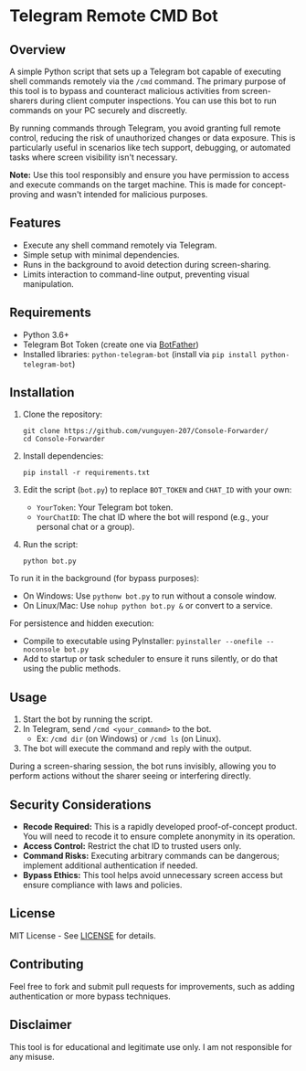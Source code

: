 # Telegram Remote CMD Bot

## Overview
A simple Python script that sets up a Telegram bot capable of executing shell commands remotely via the `/cmd` command. The primary purpose of this tool is to bypass and counteract malicious activities from screen-sharers during client computer inspections. You can use this bot to run commands on your PC securely and discreetly.

By running commands through Telegram, you avoid granting full remote control, reducing the risk of unauthorized changes or data exposure. This is particularly useful in scenarios like tech support, debugging, or automated tasks where screen visibility isn't necessary.

**Note:** Use this tool responsibly and ensure you have permission to access and execute commands on the target machine. This is made for concept-proving and wasn't intended for malicious purposes.

## Features
- Execute any shell command remotely via Telegram.
- Simple setup with minimal dependencies.
- Runs in the background to avoid detection during screen-sharing.
- Limits interaction to command-line output, preventing visual manipulation.

## Requirements
- Python 3.6+
- Telegram Bot Token (create one via [BotFather](https://t.me/botfather))
- Installed libraries: `python-telegram-bot` (install via `pip install python-telegram-bot`)

## Installation
1. Clone the repository:
   ```
   git clone https://github.com/vunguyen-207/Console-Forwarder/
   cd Console-Forwarder
   ```

2. Install dependencies:
   ```
   pip install -r requirements.txt
   ```

3. Edit the script (`bot.py`) to replace `BOT_TOKEN` and `CHAT_ID` with your own:
   - `YourToken`: Your Telegram bot token.
   - `YourChatID`: The chat ID where the bot will respond (e.g., your personal chat or a group).

4. Run the script:
   ```
   python bot.py
   ```

To run it in the background (for bypass purposes):
- On Windows: Use `pythonw bot.py` to run without a console window.
- On Linux/Mac: Use `nohup python bot.py &` or convert to a service.

For persistence and hidden execution:
- Compile to executable using PyInstaller: `pyinstaller --onefile --noconsole bot.py`
- Add to startup or task scheduler to ensure it runs silently, or do that using the public methods.

## Usage
1. Start the bot by running the script.
2. In Telegram, send `/cmd <your_command>` to the bot.
   - Ex: `/cmd dir` (on Windows) or `/cmd ls` (on Linux).
3. The bot will execute the command and reply with the output.

During a screen-sharing session, the bot runs invisibly, allowing you to perform actions without the sharer seeing or interfering directly.

## Security Considerations
- **Recode Required:** This is a rapidly developed proof-of-concept product. You will need to recode it to ensure complete anonymity in its operation.
- **Access Control:** Restrict the chat ID to trusted users only.
- **Command Risks:** Executing arbitrary commands can be dangerous; implement additional authentication if needed.
- **Bypass Ethics:** This tool helps avoid unnecessary screen access but ensure compliance with laws and policies.

## License
MIT License - See [LICENSE](LICENSE) for details.

## Contributing
Feel free to fork and submit pull requests for improvements, such as adding authentication or more bypass techniques.

## Disclaimer
This tool is for educational and legitimate use only. I am not responsible for any misuse.
